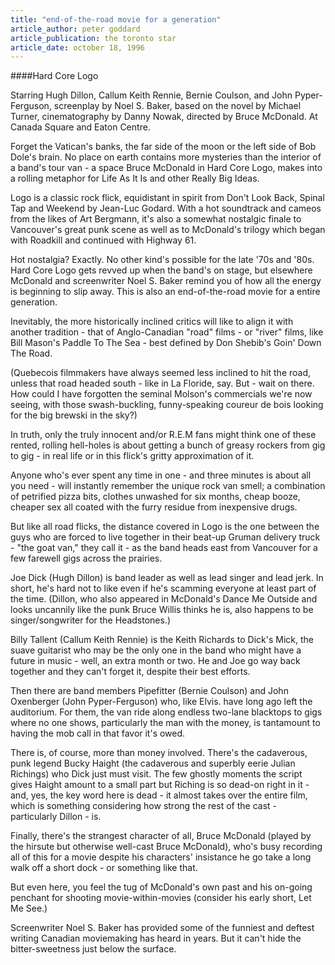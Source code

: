 ```yaml
---
title: "end-of-the-road movie for a generation"
article_author: peter goddard
article_publication: the toronto star
article_date: october 18, 1996
---
```

####Hard Core Logo

Starring Hugh Dillon, Callum Keith Rennie, Bernie Coulson, and John Pyper-Ferguson, screenplay by Noel S. Baker, based on the novel by Michael Turner, cinematography by Danny Nowak, directed by Bruce McDonald. At Canada Square and Eaton Centre.

Forget the Vatican's banks, the far side of the moon or the left side of Bob Dole's brain. No place on earth contains more mysteries than the interior of a band's tour van - a space Bruce McDonald in Hard Core Logo, makes into a rolling metaphor for Life As It Is and other Really Big Ideas.

Logo is a classic rock flick, equidistant in spirit from Don't Look Back, Spinal Tap and Weekend by Jean-Luc Godard. With a hot soundtrack and cameos from the likes of Art Bergmann, it's also a somewhat nostalgic finale to Vancouver's great punk scene as well as to McDonald's trilogy which began with Roadkill and continued with Highway 61.

Hot nostalgia? Exactly. No other kind's possible for the late '70s and '80s. Hard Core Logo gets revved up when the band's on stage, but elsewhere McDonald and screenwriter Noel S. Baker remind you of how all the energy is beginning to slip away. This is also an end-of-the-road movie for a entire generation.

Inevitably, the more historically inclined critics will like to align it with another tradition - that of Anglo-Canadian "road" films - or "river" films, like Bill Mason's Paddle To The Sea - best defined by Don Shebib's Goin' Down The Road.

(Quebecois filmmakers have always seemed less inclined to hit the road, unless that road headed south - like in La Floride, say. But - wait on there. How could I have forgotten the seminal Molson's commercials we're now seeing, with those swash-buckling, funny-speaking coureur de bois looking for the big brewski in the sky?)

In truth, only the truly innocent and/or R.E.M fans might think one of these rented, rolling hell-holes is about getting a bunch of greasy rockers from gig to gig - in real life or in this flick's gritty approximation of it.

Anyone who's ever spent any time in one - and three minutes is about all you need - will instantly remember the unique rock van smell; a combination of petrified pizza bits, clothes unwashed for six months, cheap booze, cheaper sex all coated with the furry residue from inexpensive drugs.

But like all road flicks, the distance covered in Logo is the one between the guys who are forced to live together in their beat-up Gruman delivery truck - "the goat van," they call it - as the band heads east from Vancouver for a few farewell gigs across the prairies.

Joe Dick (Hugh Dillon) is band leader as well as lead singer and lead jerk. In short, he's hard not to like even if he's scamming everyone at least part of the time. (Dillon, who also appeared in McDonald's Dance Me Outside and looks uncannily like the punk Bruce Willis thinks he is, also happens to be singer/songwriter for the Headstones.)

Billy Tallent (Callum Keith Rennie) is the Keith Richards to Dick's Mick, the suave guitarist who may be the only one in the band who might have a future in music - well, an extra month or two. He and Joe go way back together and they can't forget it, despite their best efforts.

Then there are band members Pipefitter (Bernie Coulson) and John Oxenberger (John Pyper-Ferguson) who, like Elvis. have long ago left the auditorium. For them, the van ride along endless two-lane blacktops to gigs where no one shows, particularly the man with the money, is tantamount to having the mob call in that favor it's owed.

There is, of course, more than money involved. There's the cadaverous, punk legend Bucky Haight (the cadaverous and superbly eerie Julian Richings) who Dick just must visit. The few ghostly moments the script gives Haight amount to a small part but Riching is so dead-on right in it - and, yes, the key word here is dead - it almost takes over the entire film, which is something considering how strong the rest of the cast - particularly Dillon - is.

Finally, there's the strangest character of all, Bruce McDonald (played by the hirsute but otherwise well-cast Bruce McDonald), who's busy recording all of this for a movie despite his characters' insistance he go take a long walk off a short dock - or something like that.

But even here, you feel the tug of McDonald's own past and his on-going penchant for shooting movie-within-movies (consider his early short, Let Me See.)

Screenwriter Noel S. Baker has provided some of the funniest and deftest writing Canadian moviemaking has heard in years. But it can't hide the bitter-sweetness just below the surface.
